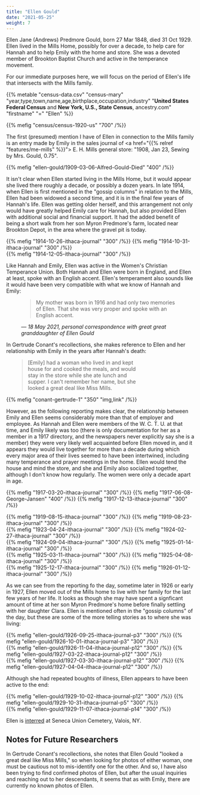 ```yaml
---
title: "Ellen Gould"
date: "2021-05-25"
weight: 7
---
```


Ellen Jane (Andrews) Predmore Gould, born 27 Mar 1848, died 31 Oct 1929. Ellen lived in the Mills Home, possibly for over a decade, to help care for Hannah and to help Emily with the home and store. She was a devoted member of Brookton Baptist Church and active in the temperance movement.

<!--more-->

For our immediate purposes here, we will focus on the period of Ellen's life that intersects with the Mills family.

{{% metable "census-data.csv" "census-mary" "year,type,town,name,age,birthplace,occupation,industry" "**United States Federal Census** and **New York, U.S., State Census**, ancestry.com" "firstname" "=" "Ellen" %}}

{{% mefig "census/census-1920-us" "700" /%}}

The first (presumed) mention I have of Ellen in connection to the Mills family is an entry made by Emily in the sales journal of <a href="{{% relref "features/me-mills" %}}"> E. H. Mills general store</a>: "1908, Jan 23, Sewing by Mrs. Gould, 0.75".

{{% mefig "ellen-gould/1909-03-06-Alfred-Gould-Died"  "400" /%}}

It isn't clear when Ellen started living in the Mills Home, but it would appear she lived there roughly a decade, or possibly a dozen years. In late 1914, when Ellen is first mentioned in the "gossip columns" in relation to the Mills, Ellen had been widowed a second time, and it is in the final few years of Hannah's life. Ellen was getting older herself, and this arrangement not only would have greatly helped Emily care for Hannah, but also provided Ellen with additional social and financial support. It had the added benefit of being a short walk from her son Myron Predmore's farm, located near Brookton Depot, in the area where the gravel pit is today.

<div class="gallery">
  {{% mefig "1914-10-26-ithaca-journal" "300" /%}}
  {{% mefig "1914-10-31-ithaca-journal" "300" /%}}
</div>
{{% mefig "1914-12-05-ithaca-journal" "300" /%}}

Like Hannah and Emily, Ellen was active in the Women's Christian Temperance Union. Both Hannah and Ellen were born in England, and Ellen at least, spoke with an English accent. Ellen's temperament also sounds like it would have been very compatible with what we know of Hannah and Emily:

<figure class="quote-only">
<blockquote>
My mother was born in 1916 and had only two memories of Ellen. That she was very proper and spoke with an English accent.
</blockquote>
<figcaption>
— <cite>18 May 2021, personal correspondence with great great granddaughter of Ellen Gould</cite>
</figcaption>
</figure>

In Gertrude Conant's recollections, she makes reference to Ellen and her relationship with Emily in the years after Hannah's death:

<blockquote style="max-width: 300px;margin-left:3em">[Emily] had a woman who lived in and kept house for and cooked the meals, and would stay in the store while she ate lunch and supper. I can't remember her name, but she looked a great deal like Miss Mills.</blockquote>

{{% mefig "conant-gertrude-1" "350" "img,link" /%}}

However, as the following reporting makes clear, the relationship between Emily and Ellen seems considerably more than that of employer and employee. As Hannah and Ellen were members of the W. C. T. U. at that time, and Emily likely was too (there is only documentation for her as a member in a 1917 directory, and the newspapers never explicitly say she is a member) they were very likely well acquainted before Ellen moved in, and it appears they would live together for more than a decade during which every major area of their lives seemed to have been intertwined, including many temperance and prayer meetings in the home. Ellen would tend the house and mind the store, and she and Emily also socialized together, although I don't know how regularly. The women were only a decade apart in age.

{{% mefig "1917-03-20-ithaca-journal" "300" /%}}
{{% mefig "1917-06-08-George-Jansen" "400" /%}}
{{% mefig "1917-12-13-ithaca-journal" "300" /%}}

<div class="gallery">
  {{% mefig "1919-08-15-ithaca-journal" "300" /%}}
  {{% mefig "1919-08-23-ithaca-journal" "300" /%}}
</div>
<div class="gallery">
  {{% mefig "1923-04-24-ithaca-journal" "300" /%}}
  {{% mefig "1924-02-27-ithaca-journal" "300" /%}}
</div>
<div class="gallery">
  {{% mefig "1924-09-04-ithaca-journal" "300" /%}}
  {{% mefig "1925-01-14-ithaca-journal" "300" /%}}
</div>
<div class="gallery">
  {{% mefig "1925-03-11-ithaca-journal" "300" /%}}
  {{% mefig "1925-04-08-ithaca-journal" "300" /%}}
</div>
<div class="gallery">
  {{% mefig "1925-12-17-ithaca-journal" "300" /%}}
  {{% mefig "1926-01-12-ithaca-journal" "300" /%}}
</div>

As we can see from the reporting fo the day, sometime later in 1926 or early in 1927, Ellen moved out of the Mills home to live with her family for the last few years of her life. It looks as though she may have spent a signficant amount of time at her son Myron Predmore's home before finally settling with her daughter Clara. Ellen is mentioned often in the "gossip columns" of the day, but these are some of the more telling stories as to where she was living:

<div class="gallery">
  {{% mefig "ellen-gould/1926-09-25-ithaca-journal-p3" "300" /%}}
  {{% mefig "ellen-gould/1926-10-01-ithaca-journal-p3" "300" /%}}
</div>

<div class="gallery">
  {{% mefig "ellen-gould/1926-11-04-ithaca-journal-p12" "300" /%}}
  {{% mefig "ellen-gould/1927-03-22-ithaca-journal-p12" "300" /%}}
</div>
<div class="gallery">
  {{% mefig "ellen-gould/1927-03-30-ithaca-journal-p12" "300" /%}}
  {{% mefig "ellen-gould/1927-04-04-ithaca-journal-p12" "300" /%}}
</div>

Although she had repeated boughts of illness, Ellen appears to have been active to the end:

<div class="gallery">
  {{% mefig "ellen-gould/1929-10-02-ithaca-journal-p12" "300" /%}}
  {{% mefig "ellen-gould/1929-10-31-ithaca-journal-p5" "300" /%}}
</div>
{{% mefig "ellen-gould/1929-11-07-ithaca-journal-p14" "300" /%}}

Ellen is [interred](https://www.findagrave.com/memorial/35944445/ellen-jane-predmore) at Seneca Union Cemetery, Valois, NY.

## Notes for Future Researchers

In Gertrude Conant's recollections, she notes that Ellen Gould "looked a great deal like Miss Mills," so when looking for photos of either woman, one must be cautious not to mis-identify one for the other. And so, I have also been trying to find confirmed photos of Ellen, but after the usual inquiries and reaching out to her descendants, it seems that as with Emily, there are currently no known photos of Ellen.
